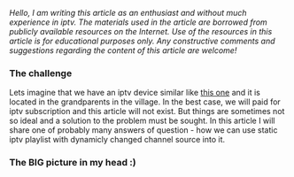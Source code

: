 *Hello, I am writing this article as an enthusiast and without much experience in iptv. The materials used in the article are borrowed from publicly available resources on the Internet. Use of the resources in this article is for educational purposes only.
Any constructive comments and suggestions regarding the content of this article are welcome!*

### The challenge
Lets imagine that we have an iptv device similar like [this one](https://www.infomir.eu/eng/products/archive/mag-257/ "Infomir MAG 257") and it is located in the grandparents in the village. In the best case, we will paid for iptv subscription and this article will not exist. But things are sometimes not so ideal and a solution to the problem must be sought.
In this article I will share one of probably many answers of question - how we can use static iptv playlist with dynamicly changed channel source into it.

### The BIG picture in my head :)
